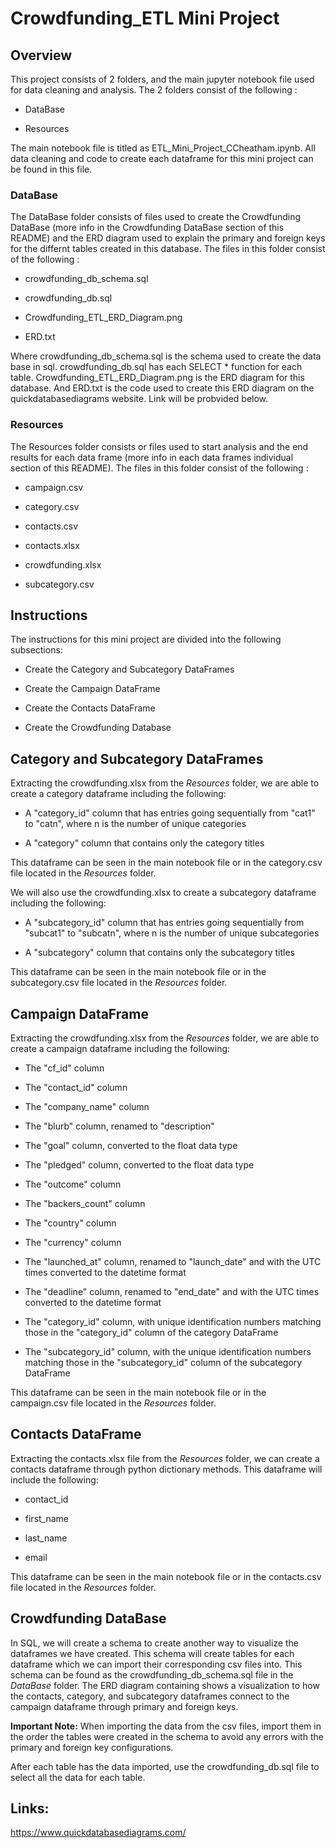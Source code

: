 # Crowdfunding_ETL Mini Project 

## Overview

This project consists of 2 folders, and the main jupyter notebook file used for data cleaning and analysis. The 2 folders consist of the following :

* DataBase

* Resources

The main notebook file is titled as ETL_Mini_Project_CCheatham.ipynb. All data cleaning and code to create each dataframe for this mini project can be found in this file.

### DataBase

The DataBase folder consists of files used to create the Crowdfunding DataBase (more info in the Crowdfunding DataBase section of this README) and the ERD diagram used to explain the primary and foreign keys for the differnt tables created in this database. The files in this folder consist of the following : 

* crowdfunding_db_schema.sql

* crowdfunding_db.sql

* Crowdfunding_ETL_ERD_Diagram.png

* ERD.txt

Where crowdfunding_db_schema.sql is the schema used to create the data base in sql. crowdfunding_db.sql has each SELECT * function for each table. Crowdfunding_ETL_ERD_Diagram.png is the ERD diagram for this database. And ERD.txt is the code used to create this ERD diagram on the quickdatabasediagrams website. Link will be probvided below. 

### Resources

The Resources folder consists or files used to start analysis and the end results for each data frame (more info in each data frames individual section of this README). The files in this folder consist of the following : 

* campaign.csv

* category.csv

* contacts.csv

* contacts.xlsx

* crowdfunding.xlsx

* subcategory.csv 

## Instructions

The instructions for this mini project are divided into the following subsections:

* Create the Category and Subcategory DataFrames

* Create the Campaign DataFrame

* Create the Contacts DataFrame

* Create the Crowdfunding Database

## Category and Subcategory DataFrames

Extracting the crowdfunding.xlsx from the *Resources* folder, we are able to create a category dataframe including the following:

* A "category_id" column that has entries going sequentially from "cat1" to "catn", where n is the number of unique categories

* A "category" column that contains only the category titles

This dataframe can be seen in the main notebook file or in the category.csv file located in the *Resources* folder.

We will also use the crowdfunding.xlsx to create a subcategory dataframe including the following:

* A "subcategory_id" column that has entries going sequentially from "subcat1" to "subcatn", where n is the number of unique subcategories

* A "subcategory" column that contains only the subcategory titles

This dataframe can be seen in the main notebook file or in the subcategory.csv file located in the *Resources* folder.

## Campaign DataFrame

Extracting the crowdfunding.xlsx from the *Resources* folder, we are able to create a campaign dataframe including the following:

* The "cf_id" column

* The "contact_id" column

* The "company_name" column

* The "blurb" column, renamed to "description"

* The "goal" column, converted to the float data type

* The "pledged" column, converted to the float data type

* The "outcome" column

* The "backers_count" column

* The "country" column

* The "currency" column

* The "launched_at" column, renamed to "launch_date" and with the UTC times converted to the datetime format

* The "deadline" column, renamed to "end_date" and with the UTC times converted to the datetime format

* The "category_id" column, with unique identification numbers matching those in the "category_id" column of the category DataFrame

* The "subcategory_id" column, with the unique identification numbers matching those in the "subcategory_id" column of the subcategory DataFrame

This dataframe can be seen in the main notebook file or in the campaign.csv file located in the *Resources* folder.

## Contacts DataFrame

Extracting the contacts.xlsx file from the *Resources* folder, we can create a contacts dataframe through python dictionary methods. This dataframe will include the following:

* contact_id

* first_name

* last_name

* email

This dataframe can be seen in the main notebook file or in the contacts.csv file located in the *Resources* folder.

## Crowdfunding DataBase

In SQL, we will create a schema to create another way to visualize the dataframes we have created. This schema will create tables for each dataframe which we can import their corresponding csv files into. This schema can be found as the crowdfunding_db_schema.sql file in the *DataBase* folder. The ERD diagram containing shows a visualization to how the contacts, category, and subcategory dataframes connect to the campaign dataframe through primary and foreign keys.

**Important Note:** When importing the data from the csv files, import them in the order the tables were created in the schema to avoid any errors with the primary and foreign key configurations.

After each table has the data imported, use the crowdfunding_db.sql file to select all the data for each table.

## Links:

https://www.quickdatabasediagrams.com/ 

